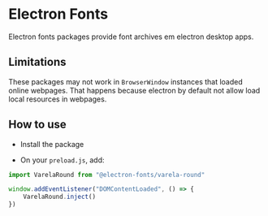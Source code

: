 # Electron Fonts

Electron fonts packages provide font archives em electron desktop apps.

## Limitations

These packages may not work in `BrowserWindow` instances that loaded online webpages. That happens because electron by default not allow load local resources in webpages.

## How to use

* Install the package

* On your `preload.js`, add:

```ts
import VarelaRound from "@electron-fonts/varela-round"

window.addEventListener("DOMContentLoaded", () => {
    VarelaRound.inject()
})
```